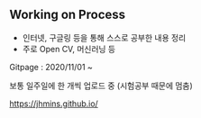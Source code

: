 ## Working on Process
- 인터넷, 구글링 등을 통해 스스로 공부한 내용 정리
- 주로 Open CV, 머신러닝 등

Gitpage : 2020/11/01 ~ <br>

보통 일주일에 한 개씩 업로드 중 (시험공부 때문에 멈춤)

https://jhmins.github.io/
